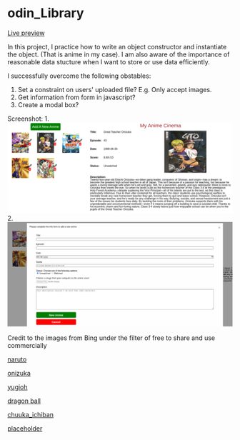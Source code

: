 # odin_Library

[Live preview](https://maxim55069633.github.io/8.odin_Library/)

In this project, I practice how to write an object constructor and instantiate the object. (That is anime in my case). I am also aware of the importance of reasonable data stucture when I want to store or use data efficiently.

I successfully overcome the following obstables:
1. Set a constraint on users' uploaded file? E.g. Only accept images.
2. Get information from form in javascript?
3. Create a modal box?

Screenshot:
1. 
![Sample 1](./images/sample1.png)
2. 
![Sample 2](./images/sample2.png)

Credit to the images from Bing under the filter of free to share and use commercially


[naruto](https://cn.bing.com/images/search?view=detailV2&ccid=zNerWVOz&id=BC56443CC1E1D5DEF44A7465AC52F06BAB640C4D&thid=OIP.zNerWVOzkJt78CSUiEbY3AAAAA&mediaurl=https%3a%2f%2fcdn.wikimg.net%2fen%2fstrategywiki%2fimages%2f1%2f16%2fNaruto_The_Broken_Bond_cover.jpg&exph=520&expw=369&q=naruto&simid=608050095502215888&FORM=IRPRST&ck=7CA5B372464FE992DC1A73D5BD1BD80A&selectedIndex=329&qft=+filterui%3alicense-L2_L3_L4&ajaxhist=0&ajaxserp=0)

[onizuka](https://cn.bing.com/images/search?view=detailV2&ccid=mCV8YlB9&id=067CAD59BA5695BF52C621034FE12BEF84DA81E5&thid=OIP.mCV8YlB9tpeu3Jc4fR5sWQHaKl&mediaurl=https%3a%2f%2fts1.cn.mm.bing.net%2fth%2fid%2fR-C.98257c62507db697aedc97387d1e6c59%3frik%3d5YHahO8r4U8DIQ%26riu%3dhttp%253a%252f%252fhouseofanime.org%252fphpdvdprofiler%252fimages%252f645573322250f.jpg%26ehk%3d9jpt%252bf0yZA1%252fvZ%252bIUqymZVKnrD9uzVpIYlyE4BI2vjs%253d%26risl%3d%26pid%3dImgRaw%26r%3d0&exph=700&expw=490&q=great+teacher+onizuka&simid=608014803758303271&FORM=IRPRST&ck=E2A301EABE5D5A256AE00E3CB3B3FEF3&selectedIndex=7&qft=+filterui%3alicense-L2_L3_L4&ajaxhist=0&ajaxserp=0)

[yugioh](https://cn.bing.com/images/search?view=detailV2&ccid=PDZviDVS&id=37EBD00E8A91A4D156E6DD338C013B5E0A827758&thid=OIP.PDZviDVSQbfmgQLQh7sO_gHaD4&mediaurl=https%3a%2f%2fstatic.miraheze.org%2fbesttvshowswiki%2fthumb%2f7%2f70%2fYu-Gi-Oh_Duel_Monsters.jpg%2f495px-Yu-Gi-Oh_Duel_Monsters.jpg&exph=260&expw=495&q=yugioh&simid=608024493211797768&FORM=IRPRST&ck=EF30267E96ED55B01DC431DF2AEEABFF&selectedIndex=12&qft=+filterui%3alicense-L2_L3_L4&ajaxhist=0&ajaxserp=0)

[dragon ball](https://cn.bing.com/images/search?view=detailV2&ccid=SJVL6TvE&id=D6765F150AF020B7533909C8E20ECA41BA2C622A&thid=OIP.SJVL6TvEAjHeAkSmIwj4wgHaLH&mediaurl=https%3a%2f%2fstatic.miraheze.org%2fgreatestmovieswiki%2fe%2fec%2fBeerus.jpg&exph=1440&expw=960&q=dragon+ball&simid=608027031534917176&FORM=IRPRST&ck=D1558682DE688DD49ADC424B9E18575D&selectedIndex=17&qft=+filterui%3alicense-L2_L3_L4&ajaxhist=0&ajaxserp=0)

[chuuka_ichiban](https://cn.bing.com/images/search?view=detailV2&ccid=tU5SD3H%2f&id=454A2949BC94EC75812EEDCA9250F07398EE5B5E&thid=OIP.tU5SD3H_EJZ6V8kLI_S0yQHaKX&mediaurl=https%3a%2f%2fwww.manhuadaohang.com%2fw%2fimages%2fthumb%2f1%2f17%2f%e4%b8%ad%e5%8d%8e%e5%b0%8f%e5%bd%93%e5%ae%b6%ef%bc%81%e6%9e%81.jpg%2f480px-%e4%b8%ad%e5%8d%8e%e5%b0%8f%e5%bd%93%e5%ae%b6%ef%bc%81%e6%9e%81.jpg&exph=672&expw=480&q=%e4%b8%ad%e5%8d%8e%e5%b0%8f%e5%bd%93%e5%ae%b6&simid=607996408430224453&FORM=IRPRST&ck=3D9884607B104B2E788BFE9A662E4FED&selectedIndex=1&qft=+filterui%3alicense-L2_L3_L4&ajaxhist=0&ajaxserp=0)

[placeholder](https://cn.bing.com/images/search?view=detailV2&ccid=bZFVh9PY&id=97C364FF9EDC83646B6C60425F1C7C088B1B05FA&thid=OIP.bZFVh9PYxKOXQKBIamgr6gAAAA&mediaurl=https%3a%2f%2fcdn.sstatic.net%2fimg%2fad-placeholder.png&exph=250&expw=220&q=placeholder+image&simid=608048622326449361&FORM=IRPRST&ck=0490A7E5127FBACE06905BA5D6CD7442&selectedIndex=16&qft=+filterui%3alicense-L2_L3_L4&ajaxhist=0&ajaxserp=0)